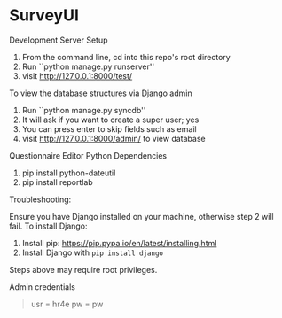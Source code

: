 SurveyUI
========

Development Server Setup

1. From the command line, cd into this repo's root directory
2. Run ``python manage.py runserver''
3. visit http://127.0.0.1:8000/test/

To view the database structures via Django admin

1. Run ``python manage.py syncdb''
2. It will ask if you want to create a super user; yes
3. You can press enter to skip fields such as email
4. visit http://127.0.0.1:8000/admin/ to view database

Questionnaire Editor Python Dependencies
1. pip install python-dateutil
2. pip install reportlab

Troubleshooting:

Ensure you have Django installed on your machine, otherwise step 2 will fail.
To install Django:

1. Install pip: https://pip.pypa.io/en/latest/installing.html
2. Install Django with `pip install django`

Steps above may require root privileges.

Admin credentials
> usr = hr4e
> pw  = pw